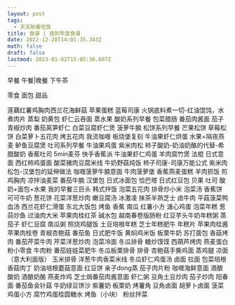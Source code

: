 ```yaml
---
layout: post
tags:
  - 天天盼着吃饭
title: 食谱 | 我的年度食谱
date: 2022-12-28T14:01:35.343Z
math: false
draft: false
lastmod: 2023-01-02T15:05:36.607Z
---
```

早餐
午餐|晚餐
下午茶


零食
面包
甜品

莲藕红薯鸡胸肉西兰花海鲜菇
苹果蛋糕
蓝莓司康
火锅底料煮一切-红油馄饨，水煮肉片
蒸梨
奶黄包
虾仁云吞面
蒸水果
酸奶系列早餐
包菜腊肠
番茄肉酱面 
茄子青椒炒肉
番茄莴笋虾仁
白菜豆腐虾仁煲
菠萝牛腩
松饼系列早餐
芒果松饼
草莓松饼
白菜萝卜五花肉
烤五花肉
我流咖喱
板烧堡复刻
牛油果虾仁烘蛋
水果+隔夜燕麦
鲈鱼豆腐煲
吐司系列早餐 牛油果鸡蛋
紫米肉松
柿子酸奶-奶油奶酪的代替-希腊酸奶
香蕉吐司
5min麦芬
快手香蕉派
牛油果虾仁鸡蛋
羊肉腐竹煲
法棍
日式意面
西红柿鸡蛋面
酸菜猪肉豆腐米线
牛奶野菇炖饭
柿子司康-司康万能公式
紫米肉松包-汉堡包的延伸做法
咖喱菠萝牛腩意面
牛肉菠萝堡
香蕉燕麦蛋糕
羊肉抓饭
煎鸡胸肉
凉拌油麦菜
番茄牛腩
汉堡包
日式冰面包
恰巴塔
日式红豆包
贝果
吐司
酸奶+面包+水果 我的早餐三巨头
韩式拌饭
泡菜五花肉
排骨炒小米
泡菜汤
香蕉饼
可可牛奶
葱花饼
花菜洋葱炒肉
嫩豆腐汤
冰激凌
抹茶半熟芝士
卤牛肉
平菇菠菜鸭血汤
西兰花虾仁滑蛋
东北大饭包
烤鱼
香蕉 南瓜 红薯小方
溏心鸡蛋
泡菜年糕
葱蒜炒鱼
过油肉大米
苹果肉桂红茶
碱水包
越南春卷版肠粉
红豆芋头牛奶年糕粥
蒸茄子
虾仁豆腐
南瓜粥
照烧鸡腿饭
土豆培根年糕
芝士年糕肥牛
年糕片
苹果肉桂酱
苹果肉桂卷
青椒杏鲍菇
番茄鱼
日式肥牛饭
黄焖鸡米饭
板栗牛奶
苏打面包
香菇烤肉
番茄芹菜牛肉
芹菜洋葱炒肉
泡菜冷面
冬瓜排骨
糖炒馍馍
西葫芦烤肉
燕麦蛋白粉小零食
牛肉粉
番茄娃娃菜肥牛
冬瓜板栗排骨
排骨
杏鲍菇手撕鸡面
蒸鸡腿
凉面（意大利面版）
玉米排骨
洋葱牛肉香菜米线
冬瓜虾仁鸡蛋汤
卤面
拉面
包菜培根
香菇肉丁
奶油培根蘑菇意面
红豆饼
亲子dong蒸
茄子肉片粉
咖喱海鲜意面
酒酿酸奶 酒酿奶酪
燕麦炸鸡
芝士焗番茄肉酱意面
虾仁粥
豆角土豆炒肉
茄子炒肉
阳春面
番茄鱼金针菇
牛奶绿豆饼沙
紫薯奶
板栗奶
烤薯角
豆角卤面
胡萝卜卤面
菠菜鸡蛋小方
腐竹鸡蛋桂圆糖水
烤鱼（小块）
粉丝拌菜
